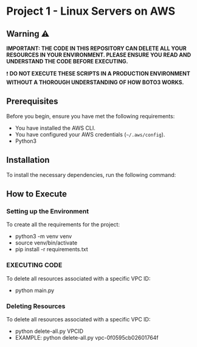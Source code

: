 # Project 1 - Linux Servers on AWS

## Warning :warning:
**IMPORTANT: THE CODE IN THIS REPOSITORY CAN DELETE ALL YOUR RESOURCES IN YOUR ENVIRONMENT. PLEASE ENSURE YOU READ AND UNDERSTAND THE CODE BEFORE EXECUTING.**

:exclamation: **DO NOT EXECUTE THESE SCRIPTS IN A PRODUCTION ENVIRONMENT WITHOUT A THOROUGH UNDERSTANDING OF HOW BOTO3 WORKS.**

## Prerequisites

Before you begin, ensure you have met the following requirements:
- You have installed the AWS CLI.
- You have configured your AWS credentials (`~/.aws/config`).
- Python3

## Installation

To install the necessary dependencies, run the following command:


## How to Execute

### Setting up the Environment

To create all the requirements for the project:
- python3  -m venv venv
- source venv/bin/activate
- pip install -r requirements.txt

### EXECUTING CODE 

To delete all resources associated with a specific VPC ID:
- python main.py


### Deleting Resources

To delete all resources associated with a specific VPC ID:
- python delete-all.py  VPCID
- EXAMPLE: python delete-all.py  vpc-0f0595cb02601764f


